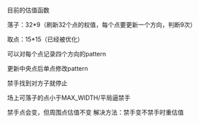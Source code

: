 目前的估值函数

落子：32*9（刷新32个点的权值，每个点要更新一个方向，判断9次）

取点：15*15（已经被优化）



可以对每个点记录四个方向的pattern

更新中央点后单点修改pattern



禁手找到对方子就停止

场上可落子的点小于MAX_WIDTH/平局逼禁手

禁手点会变，但周围点估值不变
解决方法：禁手变不禁手时重估值
